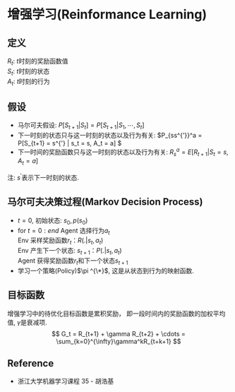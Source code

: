 # 增强学习(Reinformance Learning)

## 定义
$R_t$: $t$时刻的奖励函数值  
$S_t$: $t$时刻的状态  
$A_t$: $t$时刻的行为

## 假设
* 马尔可夫假设: $P[S_{t+1} | S_t] = P[S_{t+1} | S_1, \cdots, S_t]$
* 下一时刻的状态只与这一时刻的状态以及行为有关: $P_{ss^{'}}^a = P[S_{t+1} = s^{'} | s_t = s, A_t = a] $
* 下一时间的奖励函数只与这一时刻的状态以及行为有关: $R_s^a = E[R_{t+1} | S_t= s, A_t = a]$  

注: $s^{'}$表示下一时刻的状态.

## 马尔可夫决策过程(Markov Decision Process)
* $t=0$, 初始状态: $s_0, p(s_0)$
* for $t=0:end$
    Agent 选择行为$a_t$  
    Env 采样奖励函数$r_t： R(. | s_t, a_t)$  
    Env 产生下一个状态: $s_{t+1}： P(. | s_t, a_t)$  
    Agent 获得奖励函数$r_t$和下一个状态$s_{t+1}$
* 学习一个策略(Policy)$\pi ^{\*}$, 这是从状态到行为的映射函数.

## 目标函数
增强学习中的待优化目标函数是累积奖励， 即一段时间内的奖励函数的加权平均值, $\gamma$是衰减项.
$$
G_t = R_{t+1} + \gamma R_{t+2} + \cdots = \sum_{k=0}^{\infty}\gamma^kR_{t+k+1}
$$

## Reference
* 浙江大学机器学习课程 35 - 胡浩基
